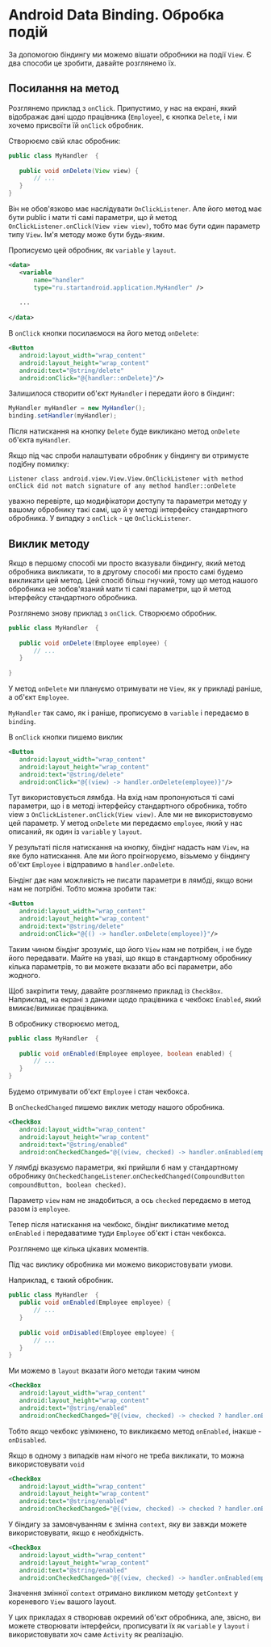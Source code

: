 # Android Data Binding. Обробка подій

За допомогою біндингу ми можемо вішати обробники на події `View`. Є два способи це зробити, давайте розглянемо їх. 

## Посилання на метод
Розглянемо приклад з `onClick`. Припустимо, у нас на екрані, який відображає дані щодо працівника (`Employee`), є кнопка `Delete`, і ми хочемо присвоїти їй `onClick` обробник.

Створюємо свій клас обробник:
```java
public class MyHandler  {
 
   public void onDelete(View view) {
       // ...
   }
}
```
Він не обов'язково має наслідувати `OnClickListener`. Але його метод має бути public і мати ті самі параметри, що й метод `OnClickListener.onClick(View view view)`, тобто має бути один параметр типу `View`. Ім'я методу може бути будь-яким.

Прописуємо цей обробник, як `variable` у `layout`.
```xml
<data>
   <variable
       name="handler"
       type="ru.startandroid.application.MyHandler" />
   
   ...
 
</data>
```
В `onClick` кнопки посилаємося на його метод `onDelete`:
```xml
<Button
   android:layout_width="wrap_content"
   android:layout_height="wrap_content"
   android:text="@string/delete"
   android:onClick="@{handler::onDelete}"/>
```
Залишилося створити об'єкт `MyHandler` і передати його в біндинг:
```java
MyHandler myHandler = new MyHandler();
binding.setHandler(myHandler);
```

Після натискання на кнопку `Delete` буде викликано метод `onDelete` об'єкта `myHandler`.

Якщо під час спроби налаштувати обробник у біндингу ви отримуєте подібну помилку:

`Listener class android.view.View.View.OnClickListener with method onClick did not match signature of any method handler::onDelete`

уважно перевірте, що модифікатори доступу та параметри методу у вашому обробнику такі самі, що й у методі інтерфейсу стандартного обробника. У випадку з `onClick` - це `OnClickListener`.

## Виклик методу 
Якщо в першому способі ми просто вказували біндингу, який метод обробника викликати, то в другому способі ми просто самі будемо викликати цей метод. Цей спосіб більш гнучкий, тому що метод нашого обробника не зобов'язаний мати ті самі параметри, що й метод інтерфейсу стандартного обробника.

Розглянемо знову приклад з `onClick`. Створюємо обробник.
```java
public class MyHandler  {
 
   public void onDelete(Employee employee) {
       // ...
   }
 
}
```
У метод `onDelete` ми плануємо отримувати не `View`, як у прикладі раніше, а об'єкт `Employee`.

`MyHandler` так само, як і раніше, прописуємо в `variable` і передаємо в `binding`.

В `onClick` кнопки пишемо виклик
```xml
<Button
   android:layout_width="wrap_content"
   android:layout_height="wrap_content"
   android:text="@string/delete"
   android:onClick="@{(view) -> handler.onDelete(employee)}"/>
```

Тут використовується лямбда. На вхід нам пропонуються ті самі параметри, що і в методі інтерфейсу стандартного обробника, тобто view з `OnClickListener.onClick(View view)`. Але ми не використовуємо цей параметр. У метод `onDelete` ми передаємо `employee`, який у нас описаний, як один із `variable` у `layout`.

У результаті після натискання на кнопку, біндінг надасть нам `View`, на яке було натискання. Але ми його проігноруємо, візьмемо у біндингу об'єкт `Employee` і відправимо в `handler.onDelete`.

Біндінг дає нам можливість не писати параметри в лямбді, якщо вони нам не потрібні. Тобто можна зробити так:
```xml
<Button
   android:layout_width="wrap_content"
   android:layout_height="wrap_content"
   android:text="@string/delete"
   android:onClick="@{() -> handler.onDelete(employee)}"/>
```
Таким чином біндінг зрозуміє, що його `View` нам не потрібен, і не буде його передавати. Майте на увазі, що якщо в стандартному обробнику кілька параметрів, то ви можете вказати або всі параметри, або жодного.

Щоб закріпити тему, давайте розглянемо приклад із `CheckBox`. Наприклад, на екрані з даними щодо працівника є чекбокс `Enabled`, який вмикає/вимикає працівника.

В обробнику створюємо метод,
```java
public class MyHandler  {
 
   public void onEnabled(Employee employee, boolean enabled) {
       // ...
   }
}
```
Будемо отримувати об'єкт `Employee` і стан чекбокса.

В `onCheckedChanged` пишемо виклик методу нашого обробника.
```xml
<CheckBox
   android:layout_width="wrap_content"
   android:layout_height="wrap_content"
   android:text="@string/enabled"
   android:onCheckedChanged="@{(view, checked) -> handler.onEnabled(employee, checked)}" />
```

У лямбді вказуємо параметри, які прийшли б нам у стандартному обробнику `OnCheckedChangeListener`.`onCheckedChanged(CompoundButton compoundButton, boolean checked)`.

Параметр `view` нам не знадобиться, а ось `checked` передаємо в метод разом із `employee`.

Тепер після натискання на чекбокс, біндінг викликатиме метод `onEnabled` і передаватиме туди `Employee` об'єкт і стан чекбокса.

Розглянемо ще кілька цікавих моментів.

Під час виклику обробника ми можемо використовувати умови.

Наприклад, є такий обробник.

```java
public class MyHandler  {
   public void onEnabled(Employee employee) {
       // ...
   }
 
   public void onDisabled(Employee employee) {
       // ...
   }
}
```
Ми можемо в `layout` вказати його методи таким чином
```xml
<CheckBox
   android:layout_width="wrap_content"
   android:layout_height="wrap_content"
   android:text="@string/enabled"
   android:onCheckedChanged="@{(view, checked) -> checked ? handler.onEnabled(employee) : handler.onDisabled(employee)}"/>
```
Тобто якщо чекбокс увімкнено, то викликаємо метод `onEnabled`, інакше - `onDisabled`.

Якщо в одному з випадків нам нічого не треба викликати, то можна використовувати `void`

```xml
<CheckBox
   android:layout_width="wrap_content"
   android:layout_height="wrap_content"
   android:text="@string/enabled"
   android:onCheckedChanged="@{(view, checked) -> checked ? handler.onEnabled(employee) : void}"/>
```
У біндигу за замовчуванням є змінна `context`, яку ви завжди можете використовувати, якщо є необхідність.
```xml
<CheckBox
   android:layout_width="wrap_content"
   android:layout_height="wrap_content"
   android:text="@string/enabled"
   android:onCheckedChanged="@{(view, checked) -> handler.onEnabled(employee, checked, context)}"/>
```

Значення змінної `context` отримано викликом методу `getContext` у кореневого `View` вашого layout.

У цих прикладах я створював окремий об'єкт обробника, але, звісно, ви можете створювати інтерфейси, прописувати їх як `variable` у `layout` і використовувати хоч саме `Activity` як реалізацію.



